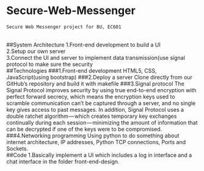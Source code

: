 # Secure-Web-Messenger
    Secure Web Messenger project for BU, EC601
<br>
##System Architecture
1.Front-end development to build a UI<br>
2.Setup our own server<br>
3.Connect the UI and server to implement data transmission(use signal protocol to make sure the security<br>
##Technologies
###1.Front-end development
HTML5, CSS, JavaScript(using bootstrap)
###2.Deploy a server
Clone directly from our GitHub’s repository and build it with makefile
###3.Signal protocol
The Signal Protocol improves security by using true end-to-end encryption with perfect forward secrecy, which means the encryption keys used to scramble communication can’t be captured through a server, and no single key gives access to past messages. In addition, Signal Protocol uses a double ratchet algorithm — which creates temporary key exchanges continually during each session — minimizing the amount of information that can be decrypted if one of the keys were to be compromised.
###4.Networking programming
Using python to do something about internet architecture, IP addresses, Python TCP connections, Ports and Sockets.
<br>
##Code
1.Basically implement a UI which includes a log in interface and a chat interface in the folder front-end-design.

